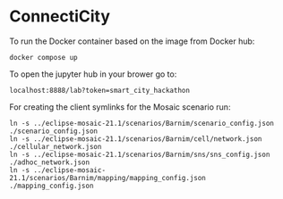 # ConnectiCity

To run the Docker container based on the image from Docker hub:
```
docker compose up
```

To open the jupyter hub in your brower go to:
```
localhost:8888/lab?token=smart_city_hackathon
```

For creating the client symlinks for the Mosaic scenario run:
```
ln -s ../eclipse-mosaic-21.1/scenarios/Barnim/scenario_config.json ./scenario_config.json
ln -s ../eclipse-mosaic-21.1/scenarios/Barnim/cell/network.json ./cellular_network.json
ln -s ../eclipse-mosaic-21.1/scenarios/Barnim/sns/sns_config.json ./adhoc_network.json
ln -s ../eclipse-mosaic-21.1/scenarios/Barnim/mapping/mapping_config.json ./mapping_config.json
```
